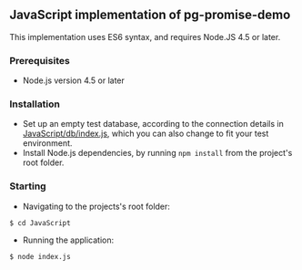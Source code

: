 ## JavaScript implementation of pg-promise-demo

This implementation uses ES6 syntax, and requires Node.JS 4.5 or later.

### Prerequisites

* Node.js version 4.5 or later

### Installation

* Set up an empty test database, according to the connection details in [JavaScript/db/index.js](https://github.com/vitaly-t/pg-promise-demo/blob/master/JavaScript/db/index.js#L29),
  which you can also change to fit your test environment.
* Install Node.js dependencies, by running `npm install` from the project's root folder.

### Starting

* Navigating to the projects's root folder:

```
$ cd JavaScript
```

* Running the application:

```
$ node index.js
```
